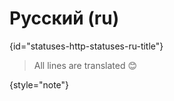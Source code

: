 # Русский (ru)
{id="statuses-http-statuses-ru-title"}

> All lines are translated 😊
>
{style="note"}
